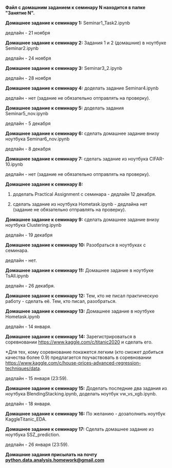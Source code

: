**Файл с домашним заданием к семинару N находится в папке "Занятие N".**

**Домашнее задание к семинару 1:**
  Seminar1_Task2.ipynb
  
  дедлайн - 21 ноября
  
  
**Домашнее задание к семинару 2:**
  Задания 1 и 2 (домашние) в ноутбуке Seminar2.ipynb
  
  дедлайн - 24 ноября
  
  
**Домашнее задание к семинару 3:**
  Seminar3_2.ipynb
  
  дедлайн - 28 ноября
  
  
**Домашнее задание к семинару 4:**
  доделать задание Seminar4.ipynb
  
  дедлайн - нет (задание не обязательно отправлять на проверку).
  
  
**Домашнее задание к семинару 5:**
  доделать задания Seminar5_nov.ipynb
  
  дедлайн - 5 декабря


**Домашнее задание к семинару 6:**
  сделать домашнее задание внизу ноутбука Seminar6_nov.ipynb
  
  дедлайн - 8 декабря


**Домашнее задание к семинару 7:**
  сделать задание из ноутбука CIFAR-10.ipynb
  
  дедлайн - нет (задание не обязательно отправлять на проверку).
  

**Домашнее задание к семинару 8:**
   1) доделать Practical Assignment с семинара - дедлайн 12 декабря.
   
   2) сделать задание из ноутбука Hometask.ipynb - дедлайна нет (задание не обязательно отправлять на проверку).


**Домашнее задание к семинару 9:**
  сделать домашнее задание внизу ноутбука Clustering.ipynb
  
  дедлайн - 19 декабря


**Домашнее задание к семинару 10:**
  Разобраться в ноутбуках с семинара.
  
  дедлайн - нет.

**Домашнее задание к семинару 11:**
  Домашнее задание в ноутбуке TsAll.ipynb
  
  дедлайн - 26 декабря.

**Домашнее задание к семинару 12:**
  Тем, кто не писал практическую работу - сделать её. Тем, кто писал, разобраться.
  
**Домашнее задание к семинару 13:**
  Домашнее задание в ноутбуке Hometask.ipynb
  
  дедлайн - 14 января.

**Домашнее задание к семинару 14:**
  Зарегистрироваться в соревновании https://www.kaggle.com/c/titanic2020 и сделать его.
  
  *Для тех, кому соревнование покажется легким (кто сможет добиться качества более 0.9) предлагается поучаствовать в соревновании https://www.kaggle.com/c/house-prices-advanced-regression-techniques/data.

  дедлайн - 15 января (23:59).
  
**Домашнее задание к семинару 15:**
  Доделать последние два задания из ноутбука BlendingStacking.ipynb, доделать ноутбук vw_vs_xgb.ipynb.

  дедлайн - 18 января.

**Домашнее задание к семинару 16:**
  По желанию - дозаполнить ноутбук KaggleTitanic_EDA.

**Домашнее задание к семинару 17:**
  Сделать домашнее задание из ноутбука SSZ_prediction.

  дедлайн - 26 января (23:59).

**Домашние задания присылать на почту python.data.analysis.homework@gmail.com**

